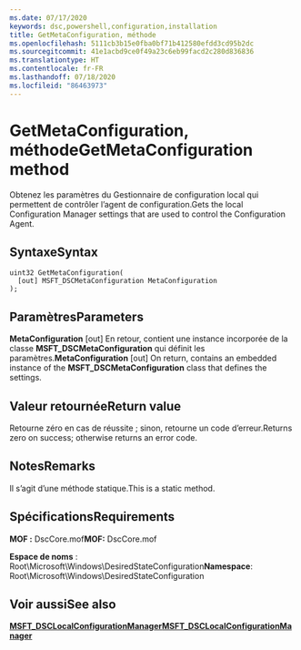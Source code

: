 ```yaml
---
ms.date: 07/17/2020
keywords: dsc,powershell,configuration,installation
title: GetMetaConfiguration, méthode
ms.openlocfilehash: 5111cb3b15e0fba0bf71b412580efdd3cd95b2dc
ms.sourcegitcommit: 41e1acbd9ce0f49a23c6eb99facd2c280d836836
ms.translationtype: HT
ms.contentlocale: fr-FR
ms.lasthandoff: 07/18/2020
ms.locfileid: "86463973"
---
```

# <a name="getmetaconfiguration-method"></a><span data-ttu-id="94928-103">GetMetaConfiguration, méthode</span><span class="sxs-lookup"><span data-stu-id="94928-103">GetMetaConfiguration method</span></span>

<span data-ttu-id="94928-104">Obtenez les paramètres du Gestionnaire de configuration local qui permettent de contrôler l’agent de configuration.</span><span class="sxs-lookup"><span data-stu-id="94928-104">Gets the local Configuration Manager settings that are used to control the Configuration Agent.</span></span>

## <a name="syntax"></a><span data-ttu-id="94928-105">Syntaxe</span><span class="sxs-lookup"><span data-stu-id="94928-105">Syntax</span></span>

```mof
uint32 GetMetaConfiguration(
  [out] MSFT_DSCMetaConfiguration MetaConfiguration
);
```

## <a name="parameters"></a><span data-ttu-id="94928-106">Paramètres</span><span class="sxs-lookup"><span data-stu-id="94928-106">Parameters</span></span>

<span data-ttu-id="94928-107">**MetaConfiguration** \[out\] En retour, contient une instance incorporée de la classe **MSFT_DSCMetaConfiguration** qui définit les paramètres.</span><span class="sxs-lookup"><span data-stu-id="94928-107">**MetaConfiguration** \[out\] On return, contains an embedded instance of the **MSFT_DSCMetaConfiguration** class that defines the settings.</span></span>

## <a name="return-value"></a><span data-ttu-id="94928-108">Valeur retournée</span><span class="sxs-lookup"><span data-stu-id="94928-108">Return value</span></span>

<span data-ttu-id="94928-109">Retourne zéro en cas de réussite ; sinon, retourne un code d’erreur.</span><span class="sxs-lookup"><span data-stu-id="94928-109">Returns zero on success; otherwise returns an error code.</span></span>

## <a name="remarks"></a><span data-ttu-id="94928-110">Notes</span><span class="sxs-lookup"><span data-stu-id="94928-110">Remarks</span></span>

<span data-ttu-id="94928-111">Il s’agit d’une méthode statique.</span><span class="sxs-lookup"><span data-stu-id="94928-111">This is a static method.</span></span>

## <a name="requirements"></a><span data-ttu-id="94928-112">Spécifications</span><span class="sxs-lookup"><span data-stu-id="94928-112">Requirements</span></span>

<span data-ttu-id="94928-113">**MOF :** DscCore.mof</span><span class="sxs-lookup"><span data-stu-id="94928-113">**MOF:** DscCore.mof</span></span>

<span data-ttu-id="94928-114">**Espace de noms** : Root\Microsoft\Windows\DesiredStateConfiguration</span><span class="sxs-lookup"><span data-stu-id="94928-114">**Namespace**: Root\Microsoft\Windows\DesiredStateConfiguration</span></span>

## <a name="see-also"></a><span data-ttu-id="94928-115">Voir aussi</span><span class="sxs-lookup"><span data-stu-id="94928-115">See also</span></span>

[<span data-ttu-id="94928-116">**MSFT_DSCLocalConfigurationManager**</span><span class="sxs-lookup"><span data-stu-id="94928-116">**MSFT_DSCLocalConfigurationManager**</span></span>](msft-dsclocalconfigurationmanager.md)
